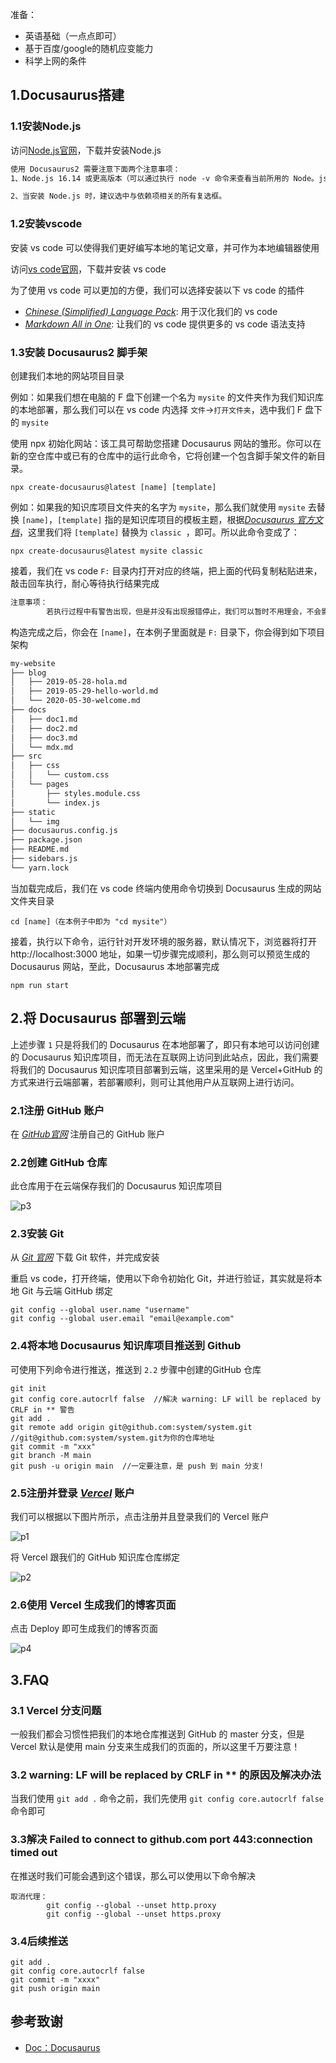 
准备：

- 英语基础（一点点即可）
- 基于百度/google的随机应变能力
- 科学上网的条件  

## 1.Docusaurus搭建

### 1.1安装Node.js

访问[Node.js官网](https://nodejs.org/zh-cn/)，下载并安装Node.js


```markdown
使用 Docusaurus2 需要注意下面两个注意事项：
1、Node.js 16.14 或更高版本（可以通过执行 node -v 命令来查看当前所用的 Node。js 版本）。你可以使用 nvm 管理同一台计算机上安装的多个 Node 版本。

2、当安装 Node.js 时，建议选中与依赖项相关的所有复选框。
```

### 1.2安装vscode  

安装 vs code 可以使得我们更好编写本地的笔记文章，并可作为本地编辑器使用

访问[vs code官网](https://code.visualstudio.com/)，下载并安装 vs code

为了使用 vs code 可以更加的方便，我们可以选择安装以下 vs code 的插件

- [*Chinese (Simplified) Language Pack*](https://marketplace.visualstudio.com/items?itemName=MS-CEINTL.vscode-language-pack-zh-hans): 用于汉化我们的 vs code
- [*Markdown All in One*](https://marketplace.visualstudio.com/items?itemName=yzhang.markdown-all-in-one): 让我们的 vs code 提供更多的 vs code 语法支持


### 1.3安装 Docusaurus2 脚手架

创建我们本地的网站项目目录

例如：如果我们想在电脑的 F 盘下创建一个名为 `mysite` 的文件夹作为我们知识库的本地部署，那么我们可以在 vs code 内选择 `文件`->`打开文件夹`，选中我们 F 盘下的 `mysite`

使用 npx 初始化网站：该工具可帮助您搭建 Docusaurus 网站的雏形。你可以在新的空仓库中或已有的仓库中的运行此命令，它将创建一个包含脚手架文件的新目录。
```shell
npx create-docusaurus@latest [name] [template]
```

例如：如果我的知识库项目文件夹的名字为 `mysite`，那么我们就使用 `mysite` 去替换 `[name]`，`[template]` 指的是知识库项目的模板主题，根据[*Docusaurus 官方文档*](https://www.docusaurus.cn/docs/installation)，这里我们将 `[template]` 替换为 `classic `，即可。所以此命令变成了：
```shell
npx create-docusaurus@latest mysite classic
```

接着，我们在 vs code `F:` 目录内打开对应的终端，把上面的代码复制粘贴进来，敲击回车执行，耐心等待执行结果完成
```markdown
注意事项：
        若执行过程中有警告出现，但是并没有出现报错停止，我们可以暂时不用理会，不会影响后续的操作，并且注意，安装 Docusaurus2，Node.js 需使用 16.14 或更高版本
```

构造完成之后，你会在 `[name]`，在本例子里面就是 `F:` 目录下，你会得到如下项目架构
```markdown
my-website
├── blog
│   ├── 2019-05-28-hola.md
│   ├── 2019-05-29-hello-world.md
│   └── 2020-05-30-welcome.md
├── docs
│   ├── doc1.md
│   ├── doc2.md
│   ├── doc3.md
│   └── mdx.md
├── src
│   ├── css
│   │   └── custom.css
│   └── pages
│       ├── styles.module.css
│       └── index.js
├── static
│   └── img
├── docusaurus.config.js
├── package.json
├── README.md
├── sidebars.js
└── yarn.lock
```

当加载完成后，我们在 vs code 终端内使用命令切换到 Docusaurus 生成的网站文件夹目录
```shell
cd [name]（在本例子中即为 "cd mysite"）
```

接着，执行以下命令，运行针对开发环境的服务器，默认情况下，浏览器将打开 http://localhost:3000 地址，如果一切步骤完成顺利，那么则可以预览生成的 Docusaurus 网站，至此，Docusaurus 本地部署完成
```shell
npm run start
```

## 2.将 Docusaurus 部署到云端  

上述步骤 `1` 只是将我们的 Docusaurus 在本地部署了，即只有本地可以访问创建的 Docusaurus 知识库项目，而无法在互联网上访问到此站点，因此，我们需要将我们的 Docusaurus 知识库项目部署到云端，这里采用的是 Vercel+GitHub 的方式来进行云端部署，若部署顺利，则可让其他用户从互联网上进行访问。


### 2.1注册 GitHub 账户

在 [*GitHub官网*](https://github.com/join) 注册自己的 GitHub 账户


### 2.2创建 GitHub 仓库

此仓库用于在云端保存我们的 Docusaurus 知识库项目

![p3](/Efficiency_and_Miscellaneous/p3.jpg)


### 2.3安装 Git

从 [*Git 官网*](https://git-scm.com/downloads) 下载 Git 软件，并完成安装

重启 vs code，打开终端，使用以下命令初始化 Git，并进行验证，其实就是将本地 Git 与云端 GitHub 绑定
```shell
git config --global user.name "username"
git config --global user.email "email@example.com"
```


### 2.4将本地 Docusaurus 知识库项目推送到 Github

可使用下列命令进行推送，推送到 `2.2` 步骤中创建的GitHub 仓库

```shell
git init
git config core.autocrlf false  //解决 warning: LF will be replaced by CRLF in ** 警告
git add .
git remote add origin git@github.com:system/system.git  //git@github.com:system/system.git为你的仓库地址
git commit -m "xxx"
git branch -M main
git push -u origin main  //一定要注意，是 push 到 main 分支!

```


### 2.5注册并登录 [*Vercel*](https://vercel.com/) 账户

我们可以根据以下图片所示，点击注册并且登录我们的 Vercel 账户

![p1](/Efficiency_and_Miscellaneous/p1.png)

将 Vercel 跟我们的 GitHub 知识库仓库绑定

![p2](/Efficiency_and_Miscellaneous/p2.jpg)


### 2.6使用 Vercel 生成我们的博客页面

点击 Deploy 即可生成我们的博客页面

![p4](/Efficiency_and_Miscellaneous/p4.jpg)


## 3.FAQ

### 3.1 Vercel 分支问题

一般我们都会习惯性把我们的本地仓库推送到 GitHub 的 master 分支，但是 Vercel 默认是使用 main 分支来生成我们的页面的，所以这里千万要注意！


### 3.2 warning: LF will be replaced by CRLF in ** 的原因及解决办法

当我们使用 `git add .` 命令之前，我们先使用 `git config core.autocrlf false` 命令即可


### 3.3解决 Failed to connect to github.com port 443:connection timed out

在推送时我们可能会遇到这个错误，那么可以使用以下命令解决
```shell
取消代理：
        git config --global --unset http.proxy
        git config --global --unset https.proxy
```


### 3.4后续推送
```shell
git add .
git config core.autocrlf false
git commit -m "xxxx"
git push origin main

```



## 参考致谢
- [Doc：Docusaurus](https://www.docusaurus.cn/docs/installation)



